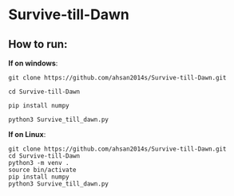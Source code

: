 # Survive-till-Dawn
## How to run:
**If on windows**:
```shell
git clone https://github.com/ahsan2014s/Survive-till-Dawn.git

cd Survive-till-Dawn

pip install numpy

python3 Survive_till_dawn.py
```
**If on Linux**:
```shell
git clone https://github.com/ahsan2014s/Survive-till-Dawn.git
cd Survive-till-Dawn
python3 -m venv .
source bin/activate
pip install numpy
python3 Survive_till_dawn.py
```
